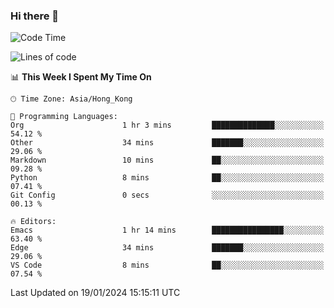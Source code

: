 ### Hi there 👋

<!--
**nicehiro/nicehiro** is a ✨ _special_ ✨ repository because its `README.md` (this file) appears on your GitHub profile.

Here are some ideas to get you started:

- 🔭 I’m currently working on ...
- 🌱 I’m currently learning ...
- 👯 I’m looking to collaborate on ...
- 🤔 I’m looking for help with ...
- 💬 Ask me about ...
- 📫 How to reach me: ...
- 😄 Pronouns: ...
- ⚡ Fun fact: ...
-->

<!--START_SECTION:waka-->
![Code Time](http://img.shields.io/badge/Code%20Time-191%20hrs%2051%20mins-blue)

![Lines of code](https://img.shields.io/badge/From%20Hello%20World%20I%27ve%20Written-2.6%20million%20lines%20of%20code-blue)

📊 **This Week I Spent My Time On** 

```text
🕑︎ Time Zone: Asia/Hong_Kong

💬 Programming Languages: 
Org                      1 hr 3 mins         ██████████████░░░░░░░░░░░   54.12 % 
Other                    34 mins             ███████░░░░░░░░░░░░░░░░░░   29.06 % 
Markdown                 10 mins             ██░░░░░░░░░░░░░░░░░░░░░░░   09.28 % 
Python                   8 mins              ██░░░░░░░░░░░░░░░░░░░░░░░   07.41 % 
Git Config               0 secs              ░░░░░░░░░░░░░░░░░░░░░░░░░   00.13 % 

🔥 Editors: 
Emacs                    1 hr 14 mins        ████████████████░░░░░░░░░   63.40 % 
Edge                     34 mins             ███████░░░░░░░░░░░░░░░░░░   29.06 % 
VS Code                  8 mins              ██░░░░░░░░░░░░░░░░░░░░░░░   07.54 % 
```


 Last Updated on 19/01/2024 15:15:11 UTC
<!--END_SECTION:waka-->
